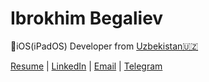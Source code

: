 # Ibrokhim Begaliev
iOS(iPadOS) Developer  from  [Uzbekistan🇺🇿](https://en.wikipedia.org/wiki/Uzbekistan)



[Resume](https://github.com/ibegaliev/AboutMySelf) |
[LinkedIn](https://www.linkedin.com/in/ibegaliev/) |
[Email](mailto:ibrohimbek2048@gmail.com) |
[Telegram](https://t.me/ibegalievblogi)
